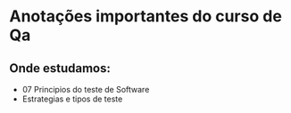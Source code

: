 # Anotações importantes do curso de Qa

## Onde estudamos:

  * 07 Principios do teste de Software
  * Estrategias e tipos de teste
